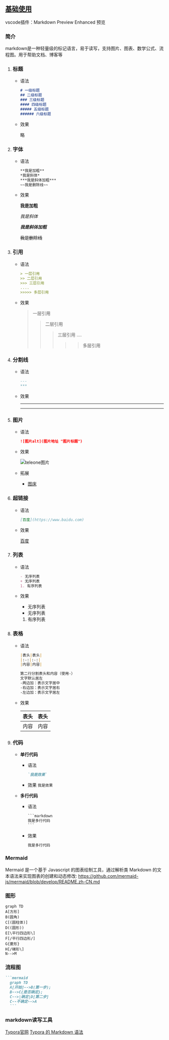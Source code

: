 ## [基础使用](https://www.jianshu.com/p/191d1e21f7ed/)
vscode插件：Markdown Preview Enhanced 预览
### 简介
markdown是一种轻量级的标记语言，易于读写，支持图片、图表、数学公式、流程图。用于帮助文档、博客等

1. ### 标题

   - 语法

     ```markdown
     # 一级标题
     ## 二级标题
     ### 三级标题
     #### 四级标题
     ##### 五级标题
     ###### 六级标题
     ```

     

   - 效果

     略

     

2. ### 字体

   - 语法

     ```markdown
     **我是加粗**
     *我是斜体*
     ***我是斜体加粗***
     ~~我是删除线~~
     ```

     

   - 效果

     **我是加粗**

     *我是斜体*

     ***我是斜体加粗***

     ~~我是删除线~~

3. ### 引用

   - 语法

     ```markdown
     > 一层引用
     >> 二层引用
     >>> 三层引用
     ....
     >>>>> 多层引用
     ```

     

   - 效果

     > 一层引用
     > > 二层引用
     > > > 三层引用
     > > > ....
     > > >
     > > > >> 多层引用

     

4. ### 分割线

   - 语法

     ```markdown
     ---
     ***
     ```

     

   - 效果

     ---

     ***

     

5. ### 图片

   - 语法

     ```markdown
     ![图片alt](图片地址 "图片标题")
     ```

     

   - 效果

     ![teleone图片](http://172.30.22.125:8080/static/2019/12/24/ecb5bb6a-ef50-4dfc-9a83-38feb244515a.jpg "teleone图片")

   - 拓展

     + [图床](https://www.jianshu.com/p/ea1eb11db63f)

6. ### 超链接

   - 语法

     ```markdown
     [百度](https://www.baidu.com)
     ```

     

   - 效果

     [百度](https://www.baidu.com)

7. ### 列表

   - 语法

     ```markdown
     - 无序列表
     + 无序列表
     1. 有序列表
     ```

     

   - 效果

     - 无序列表
     + 无序列表

     1. 有序列表

8. ### 表格

   - 语法

     ```markdown
     |表头|表头|
     |:-:|:-:|
     |内容|内容|
     
     第二行分割表头和内容（使用-）
     文字默认居左
     -两边加：表示文字居中
     -右边加：表示文字居右
     -左边加：表示文字居左
     ```

     

   - 效果

     | 表头 | 表头 |
     | :--: | :--: |
     | 内容 | 内容 |

9. ### 代码

   + **单行代码**

     - 语法

       ```markdown
       `我是效果`
       ```

     - 效果
       `我是效果`

   + **多行代码**

     - 语法

       ```markdown
       ​```markdown
       我是多行代码
       ​```
       ```

       

     - 效果

       ```markdown
       我是多行代码
       ```
### Mermaid 
Mermaid 是一个基于 Javascript 的图表绘制工具，通过解析类 Markdown 的文本语法来实现图表的创建和动态修改:    https://github.com/mermaid-js/mermaid/blob/develop/README.zh-CN.md


### 图形
```mermaid 
graph TD 
A[方形] 
B(圆角) 
C[(圆柱体)] 
D((圆形)) 
E[\平行四边形\] 
F[/平行四边形/] 
G{菱形} 
H[/梯形\] 
N-->M 
```

### 流程图

  ```markdown
  ```mermaid 
    graph TD 
    A[开始]-->B(第一步); 
    B-->C{是否确定}; 
    C-->|确定|D[第二步] 
    C--不确定-->A 
    ```
```


### markdown读写工具
[Typora官网](https://typoraio.cn/)
[Typora 的 Markdown 语法](https://support.typoraio.cn/zh/Markdown-Reference/)
